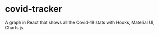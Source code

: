 # covid-tracker
A graph in React that shows all the Covid-19 stats with Hooks, Material UI, Charts js.
